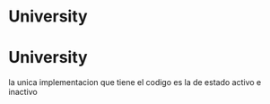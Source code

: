# University
# University


la unica implementacion que tiene el codigo es la de estado activo e inactivo 